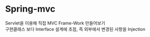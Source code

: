 # Spring-mvc

Servlet을 이용해 직접 MVC Frame-Work 만들어보기<br>
구현클래스 보다 Interface 설계에 초점, 즉 외부에서 변경된 사항을 Injection <br>
